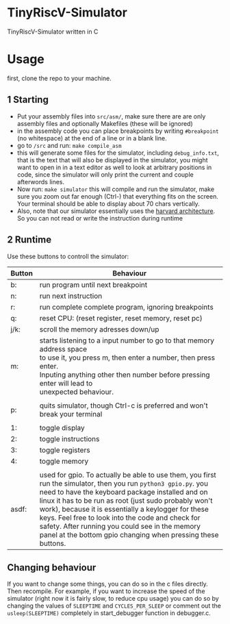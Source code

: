 # TinyRiscV-Simulator
TinyRiscV-Simulator written in C

# Usage
first, clone the repo to your machine.

## 1 Starting
- Put your assembly files into `src/asm/`, make sure there are are only assembly files and optionally Makefiles (these will be ignored)
- in the assembly code you can place breakpoints by writing `#breakpoint` (no whitespace) at the end of a line or in a blank line.
- go to `/src` and run: `make compile_asm`
- this will generate some files for the simulator, including `debug_info.txt`, that is the text that will also be displayed in the simulator, you might want to open in in a text editor as well to look at arbitrary positions in code, since the simulator will only print the current and couple afterwords lines.
- Now run: `make simulator`
  this will compile and run the simulator, make sure you zoom out far enough (Ctrl-) that everything fits on the screen. Your terminal should be able to display about 70 chars vertically.
- Also, note that our simulator essentially uses the [harvard architecture](https://en.wikipedia.org/wiki/Harvard_architecture). So you can not read or write the instruction during runtime 

## 2 Runtime
Use these buttons to controll the simulator:

| Button | Behaviour                       |
| ------ | -------------------------------------------------------------------------------------------------------------------------------------------------------------------------------------------------------------------------------------------------------------------------------------------------------------------------------------------------------------------------------------------------------------------------------------------------------- |
| b:     | run program until next breakpoint                                                                                                                                                                                                                                                                                                                                                                                                                        |
| n:     | run next instruction                                                                                                                                                                                                                                                                                                                                                                                                                                     |
| r:     | run complete complete program, ignoring breakpoints   |  
| q:     | reset CPU: (reset register, reset memory, reset pc)                                                                                                                                                                                                                                                                                                                                                                                                      |
| j/k:   | scroll the memory adresses down/up                                                                                                                                                                                                                                                                                                                                                                                                                       |
| m:     | starts listening to a input number to go to that memory address space<br>to use it, you press m, then enter a number, then press enter.<br>Inputing anything other then number before pressing enter will lead to <br>unexpected behaviour.                                                                                                                                                                                                              |
|        |                                                                                                                                                                                                                                                                                                                                                                                                                                                          |
| p:     | quits simulator, though Ctrl-c is preferred and won't break your terminal                                                                                                                                                                                                                                                                                                                                                                                |
|        |                                                                                                                                                                                                                                                                                                                                                                                                                                                          |
| 1:     | toggle display                                                                                                                                                                                                                                                                                                                                                                                                                                           |
| 2:     | toggle instructions                                                                                                                                                                                                                                                                                                                                                                                                                                      |
| 3:     | toggle registers                                                                                                                                                                                                                                                                                                                                                                                                                                         |
| 4:     | toggle memory                                                                                                                                                                                                                                                                                                                                                                                                                                            |
|        |                                                                                                                                                                                                                                                                                                                                                                                                                                                          |
| asdf:  | used for gpio. To actually be able to use them, you first run the simulator, then you run `python3 gpio.py`. you need to have the keyboard package installed and on linux it has to be run as root (just sudo probably won't work), because it is essentially a keylogger for these keys. Feel free to look into the code and check for safety. After running you could see in the memory panel at the bottom gpio changing when pressing these buttons. |



## Changing behaviour
If you want to change some things, you can do so in the c files directly. Then recompile.
For example, if you want to increase the speed of the simulator (right now it is fairly slow,
to reduce cpu usage) you can do so by changing the values of `SLEEPTIME` and `CYCLES_PER_SLEEP`
or comment out the `usleep(SLEEPTIME)` completely in start_debugger function in debugger.c.
